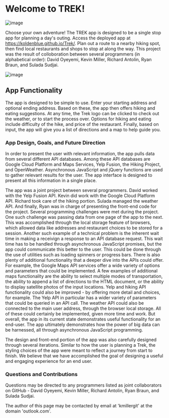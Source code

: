 # Welcome to TREK!

![image](https://img.shields.io/badge/license-MIT%20License-green)

Choose your own adventure! The TREK app is designed to be a single stop app for planning a day's outing. Access the deployed app at https://koldenblue.github.io/Trek/. Plan out a route to a nearby hiking spot, then find local restaurants and shops to stop at along the way. This project was the result of colloboration between several programmers (in alphabetical order): David Oyeyemi, Kevin Miller, Richard Antolin, Ryan Braun, and Sulada Sudjai.

![image](https://user-images.githubusercontent.com/64618290/89943408-019efb00-dbd3-11ea-89dc-e987c4a44b6d.png)

## App Functionality


The app is designed to be simple to use. Enter your starting address and optional ending address. Based on these, the app then offers hiking and eating suggestions. At any time, the Trek logo can be clicked to check out the weather, or to start the process over. Options for hiking and eating include difficulty of the hike, and price of the restaurant. Finally, based on input, the app will give you a list of directions and a map to help guide you.


### App Design, Goals, and Future Direction

In order to present the user with relevant information, the app pulls data from several different API databases. Among these API databases are Google Cloud Platform and Maps Services, Yelp Fusion, the Hiking Project, and OpenWeather. Asynchronous JavaScript and jQuery functions are used to gather relevant results for the user. The app interface is designed to present all this information in a single place.

The app was a joint project between several programmers. David worked with the Yelp Fusion API. Kevin did work with the Google Cloud Platform API. Richard took care of the hiking portion. Sulada managed the weather API. And finally, Ryan was in charge of presenting the front-end code for the project. Several programming challenges were met during the project. One such challenge was passing data from one page of the app to the next. This was accomplished through the local storage feature of browsers, which allowed data like addresses and restaurant choices to be stored for a session. Another such example of a technical problem is the inherent wait time in making a receivign a response to an API database request. This wait time has to be handled through asynchronous JavaScript promises, but the app could communicate this better to the user. This could be done through the use of utilities such as loading spinners or progress bars. There is also plenty of additional functionality that a deeper dive into the APIs could offer. For example, the Google Maps API services offer a wide variety of options and parameters that could be implemented. A few examples of additional maps functionality are the ability to select multiple modes of transportation, the ability to append a list of directions to the HTML document, or the ability to display satellite photos of the input locations. Yelp and hiking API functionality could also be improved - by offering more detail and choices, for example. The Yelp API in particular has a wider variety of parameters that could be queried in an API call. The weather API could also be connected to the main user address, through the browser local storage. All of these could certainly be implemented, given more time and work. But overall, the app in its current state demonstrates useful functionality for an end-user. The app ultimately demonstrates how the power of big data can be harnessed, all through asynchronous JavaScript programming.

The design and front-end portion of the app was also carefully designed through several iterations. Similar to how the user is planning a Trek, the styling choices of the app were meant to reflect a journey from start to finish. We believe that we have accomplished the goal of designing a useful and engaging experience for an end user.

### Questions and Contributions

Questions may be directed to any programmers listed as joint collaborators on GitHub -  David Oyeyemi, Kevin Miller, Richard Antolin, Ryan Braun, and Sulada Sudjai.

The author of this page may be contacted by email at 'kmillergit' at the domain 'outlook.com'.
